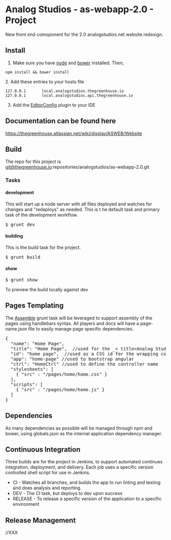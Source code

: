 # Analog Studios - as-webapp-2.0 - Project

New front end comoponent for the 2.0 analogstudios.net website redesign.

## Install

1. Make sure you have [node][] and [bower][] installed. Then,
```
npm install && bower install
```
[node]: http://nodejs.org/
[bower]: http://bower.io/
2. Add these entries to your hosts file
```
127.0.0.1       local.analogstudios.thegreenhouse.io
127.0.0.1       local.analogstudios.api.thegreenhouse.io
```
3. Add the [EditorConfig][] plugin to your IDE

[EditorConfig]: http://editorconfig.org/

## Documentation can be found here
https://thegreenhouse.atlassian.net/wiki/display/ASWEB/Website

## Build
The repo for this project is git@thegreenhouse.io:repositories/analogstudios/as-webapp-2.0.git

### Tasks
#### development
This will start up a node server with all files deployed and watches for changes and "redeploys" as needed.  This is t
he default task and primary task of the development workflow.
<pre>
$ grunt dev
</pre>

#### building
This is the build task for the project.
<pre>
$ grunt build
</pre>

#### show
<pre>
$ grunt show
</pre>
To preview the build locally against dev

## Pages Templating
The [Assemble][] grunt task will be leveraged to support assembly of the pages using handlebars syntax.  All players
and docs will have a page-name.json file to easily manage page specific dependencies.

<pre>
{
  "name": "Home Page",
  "title": "Home Page",  //used for the _< title>Analog Studios : Music and Recordings - {{title}}</ title>_ tag
  "id": "home page",  //used as a CSS id for the wrapping content container
  "app": "home-page" //used to bootstrap angular
  "ctrl": "HomeCtrl" //used to define the controller name
  "stylesheets": [
    { "src" : "/pages/home/home.css" }
  ],
  "scripts": [
    { "src" : "/pages/home/home.js" }
  ]
}
</pre>

[Assemble]: http://assemble.io/

## Dependencies
As many dependencies as possible will be managed through npm and bower, using globals.json as the internal application
dependency manager.

## Continuous Integration
Three builds are for the project in Jenkins, to support automated continues integration, deployment, and delivery.
Each job uses a specific version controlled shell script for use in Jenkins.

* CI - Watches all branches, and builds the app to run linting and testing and does analysis and reporting.
* DEV - The CI task, but deploys to dev upon success
* RELEASE - To release a specific version of the application to a specific environment

## Release Management
//XXX

